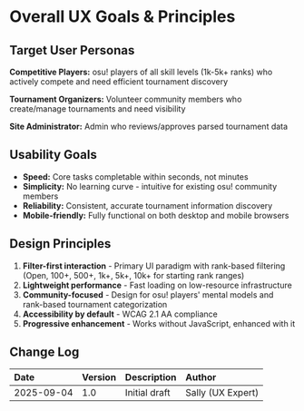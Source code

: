 # Overall UX Goals & Principles

## Target User Personas

**Competitive Players:** osu! players of all skill levels (1k-5k+ ranks) who actively compete and need efficient tournament discovery

**Tournament Organizers:** Volunteer community members who create/manage tournaments and need visibility

**Site Administrator:** Admin who reviews/approves parsed tournament data

## Usability Goals

- **Speed:** Core tasks completable within seconds, not minutes
- **Simplicity:** No learning curve - intuitive for existing osu! community members
- **Reliability:** Consistent, accurate tournament information discovery
- **Mobile-friendly:** Fully functional on both desktop and mobile browsers

## Design Principles

1. **Filter-first interaction** - Primary UI paradigm with rank-based filtering (Open, 100+, 500+, 1k+, 5k+, 10k+ for starting rank ranges)
2. **Lightweight performance** - Fast loading on low-resource infrastructure  
3. **Community-focused** - Design for osu! players' mental models and rank-based tournament categorization
4. **Accessibility by default** - WCAG 2.1 AA compliance
5. **Progressive enhancement** - Works without JavaScript, enhanced with it

## Change Log

| Date | Version | Description | Author |
| :--- | :--- | :--- | :--- |
| 2025-09-04 | 1.0 | Initial draft | Sally (UX Expert) |

